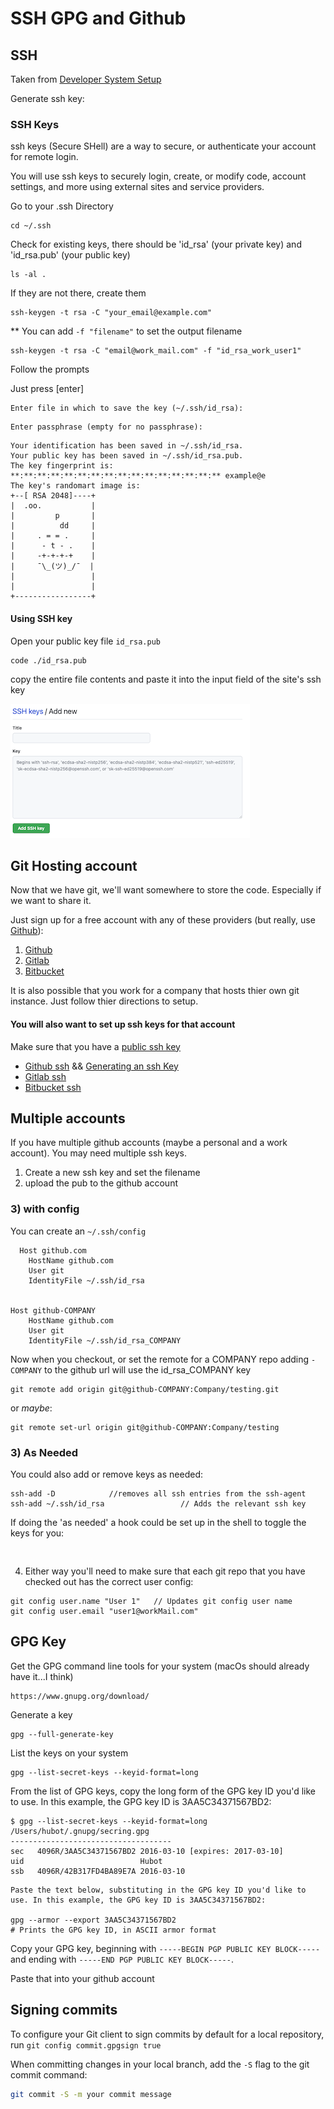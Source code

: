 # SSH GPG and Github

## SSH

Taken from [Developer System Setup](https://amindunited.github.io/notes/developer-system-setup/#ssh-keys)

Generate ssh key:

### SSH Keys

ssh keys (Secure SHell) are a way to secure, or authenticate your account for remote login.

You will use ssh keys to securely login, create, or modify code, account settings, and more using external sites and service providers.

Go to your .ssh Directory
```
cd ~/.ssh
```

Check for existing keys, there should be 'id_rsa' (your private key) and 'id_rsa.pub' (your public key)
```
ls -al .
```

If they are not there, create them
```
ssh-keygen -t rsa -C "your_email@example.com"
```


** You can add `-f "filename"` to set the output filename
```
ssh-keygen -t rsa -C "email@work_mail.com" -f "id_rsa_work_user1"
```

Follow the prompts

Just press [enter]
```
Enter file in which to save the key (~/.ssh/id_rsa):
```

```
Enter passphrase (empty for no passphrase):
```

```
Your identification has been saved in ~/.ssh/id_rsa.
Your public key has been saved in ~/.ssh/id_rsa.pub.
The key fingerprint is:
**:**:**:**:**:**:**:**:**:**:**:**:**:**:**:** example@e
The key's randomart image is:
+--[ RSA 2048]----+
|  .oo.           |
|         p       |
|          dd     |
|     . = = .     |
|      - t - .    |
|     -+-+-+-+    |
|     ¯\_(ツ)_/¯  |
|                 |
|                 |
+-----------------+
```


#### Using SSH key


Open your public key file ```id_rsa.pub```

```
code ./id_rsa.pub
```

copy the entire file contents and paste it into the input field of the site's ssh key

![Paste SSH key](notes/2021.10-developer-system-setup/assets/ssh/github-add-ssh-key.png)

## Git Hosting account

Now that we have git, we'll want somewhere to store the code. Especially if we want to share it.

Just sign up for a free account with any of these providers (but really, use [Github](https://github.com/)):

1. [Github](https://github.com/)
2. [Gitlab](https://about.gitlab.com/)
3. [Bitbucket](https://bitbucket.org/)

It is also possible that you work for a company that hosts thier own git instance. Just follow thier directions to setup.

#### You will also want to set up ssh keys for that account

  Make sure that you have a [public ssh key](#ssh-keys)

  - [Github ssh](https://docs.github.com/en/github/authenticating-to-github/connecting-to-github-with-ssh) && [Generating an ssh Key](https://docs.github.com/en/github/authenticating-to-github/generating-a-new-ssh-key-and-adding-it-to-the-ssh-agent)
  - [Gitlab ssh](https://dev.to/sndrx/how-to-set-up-an-ssh-key-and-use-it-in-gitlab--42p1)
  - [Bitbucket ssh](https://confluence.atlassian.com/bitbucketserver/ssh-user-keys-for-personal-use-776639793.html)


## Multiple accounts


  If you have multiple github accounts (maybe a personal and a work account). You may need multiple ssh keys.

  1) Create a new ssh key and set the filename
  2) upload the pub to the github account

  ### 3) with config
  You can create an `~/.ssh/config`

  ```
	Host github.com
	  HostName github.com
	  User git
	  IdentityFile ~/.ssh/id_rsa


  Host github-COMPANY
	  HostName github.com
	  User git
	  IdentityFile ~/.ssh/id_rsa_COMPANY
  ```

Now when you checkout, or set the remote for a COMPANY repo adding `-COMPANY` to the github url will use the id_rsa_COMPANY key
```
git remote add origin git@github-COMPANY:Company/testing.git
```

or *maybe*:
```
git remote set-url origin git@github-COMPANY:Company/testing
```

### 3) As Needed

You could also add or remove keys as needed:

```
ssh-add -D            //removes all ssh entries from the ssh-agent
ssh-add ~/.ssh/id_rsa                 // Adds the relevant ssh key
```


If doing the 'as needed' a hook could be set up in the shell to toggle the keys for you:

```


```

4) Either way you'll need to make sure that each git repo that you have checked out has the correct user config:

```
git config user.name "User 1"   // Updates git config user name
git config user.email "user1@workMail.com"
```


## GPG Key

Get the GPG command line tools for your system (macOs should already have it...I think)

```
https://www.gnupg.org/download/

```

Generate a key

```
gpg --full-generate-key
```

List the keys on your system

```
gpg --list-secret-keys --keyid-format=long
```

From the list of GPG keys, copy the long form of the GPG key ID you'd like to use. In this example, the GPG key ID is 3AA5C34371567BD2:
```
$ gpg --list-secret-keys --keyid-format=long
/Users/hubot/.gnupg/secring.gpg
------------------------------------
sec   4096R/3AA5C34371567BD2 2016-03-10 [expires: 2017-03-10]
uid                          Hubot 
ssb   4096R/42B317FD4BA89E7A 2016-03-10
```

```
Paste the text below, substituting in the GPG key ID you'd like to use. In this example, the GPG key ID is 3AA5C34371567BD2:

gpg --armor --export 3AA5C34371567BD2
# Prints the GPG key ID, in ASCII armor format
```

Copy your GPG key, beginning with `-----BEGIN PGP PUBLIC KEY BLOCK-----` and ending with `-----END PGP PUBLIC KEY BLOCK-----`.


Paste that into your github account




## Signing commits

To configure your Git client to sign commits by default for a local repository, run `git config commit.gpgsign true`


When committing changes in your local branch, add the `-S` flag to the git commit command:
```BASH
git commit -S -m your commit message
```




